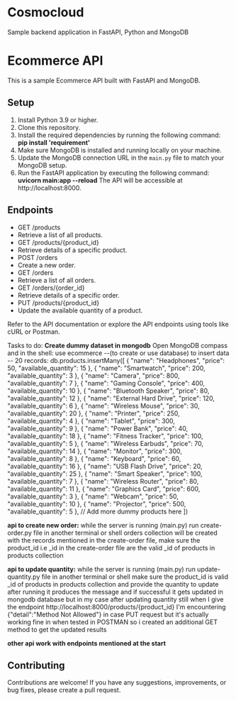 # Cosmocloud
 Sample backend application in FastAPI, Python and MongoDB


# Ecommerce API

This is a sample Ecommerce API built with FastAPI and MongoDB.

## Setup

1. Install Python 3.9 or higher.
2. Clone this repository.
3. Install the required dependencies by running the following command:
**pip install 'requirement'**
4. Make sure MongoDB is installed and running locally on your machine.
5. Update the MongoDB connection URL in the `main.py` file to match your MongoDB setup.
6. Run the FastAPI application by executing the following command:
**uvicorn main:app --reload**
The API will be accessible at http://localhost:8000.

## Endpoints

- GET /products
- Retrieve a list of all products.
- GET /products/{product_id}
- Retrieve details of a specific product.
- POST /orders
- Create a new order.
- GET /orders
- Retrieve a list of all orders.
- GET /orders/{order_id}
- Retrieve details of a specific order.
- PUT /products/{product_id}
- Update the available quantity of a product.

Refer to the API documentation or explore the API endpoints using tools like cURL or Postman.

Tasks to do: 
**Create dummy dataset in mongodb**
Open MongoDB compass and in the shell:
use ecommerce              --(to create or use database)
to insert data -- 20 records: 
db.products.insertMany([
  {
    "name": "Headphones",
    "price": 50,
    "available_quantity": 15
  },
  {
    "name": "Smartwatch",
    "price": 200,
    "available_quantity": 3
  },
  {
    "name": "Camera",
    "price": 800,
    "available_quantity": 7
  },
  {
    "name": "Gaming Console",
    "price": 400,
    "available_quantity": 10
  },
  {
    "name": "Bluetooth Speaker",
    "price": 80,
    "available_quantity": 12
  },
  {
    "name": "External Hard Drive",
    "price": 120,
    "available_quantity": 6
  },
  {
    "name": "Wireless Mouse",
    "price": 30,
    "available_quantity": 20
  },
  {
    "name": "Printer",
    "price": 250,
    "available_quantity": 4
  },
  {
    "name": "Tablet",
    "price": 300,
    "available_quantity": 9
  },
  {
    "name": "Power Bank",
    "price": 40,
    "available_quantity": 18
  },
  {
    "name": "Fitness Tracker",
    "price": 100,
    "available_quantity": 5
  },
  {
    "name": "Wireless Earbuds",
    "price": 70,
    "available_quantity": 14
  },
  {
    "name": "Monitor",
    "price": 300,
    "available_quantity": 8
  },
  {
    "name": "Keyboard",
    "price": 60,
    "available_quantity": 16
  },
  {
    "name": "USB Flash Drive",
    "price": 20,
    "available_quantity": 25
  },
  {
    "name": "Smart Speaker",
    "price": 100,
    "available_quantity": 7
  },
  {
    "name": "Wireless Router",
    "price": 80,
    "available_quantity": 11
  },
  {
    "name": "Graphics Card",
    "price": 600,
    "available_quantity": 3
  },
  {
    "name": "Webcam",
    "price": 50,
    "available_quantity": 10
  },
  {
    "name": "Projector",
    "price": 500,
    "available_quantity": 5
  },
  // Add more dummy products here
])



**api to create new order:**
while the server is running (main.py) run create-order.py file in another terminal or shell 
orders collection will be created with the records mentioned in the create-order file, make sure the product_id i.e _id in the create-order file are the valid _id of products in products collection


**api to update quantity:**
while the server is running (main.py) run update-quantity.py file in another terminal or shell 
make sure the product_id is valid _id of products in products collection and provide the quantity to update
after running it produces the message and if successful it gets updated in mongodb database
but in my case after updating quantity still when I give the endpoint http://localhost:8000/products/{product_id} I'm encountering {"detail":"Method Not Allowed"} in case PUT request
but it's actually working fine in when tested in POSTMAN
so i created an additional GET method to get the updated results

**other api work with endpoints mentioned at the start**


## Contributing

Contributions are welcome! If you have any suggestions, improvements, or bug fixes, please create a pull request.

